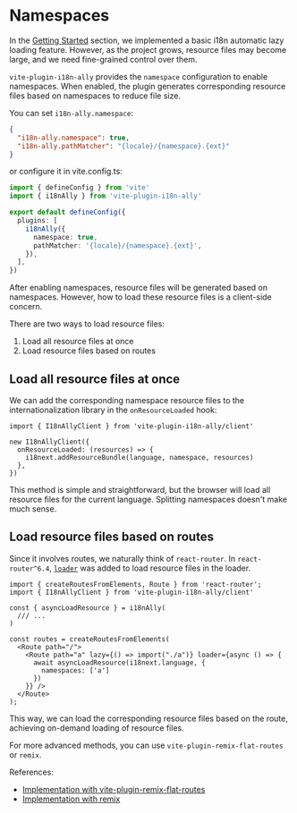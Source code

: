 # Namespaces

In the [Getting Started](./getting-started) section, we implemented a basic i18n automatic lazy loading feature. However, as the project grows, resource files may become large, and we need fine-grained control over them.

`vite-plugin-i18n-ally` provides the `namespace` configuration to enable namespaces. When enabled, the plugin generates corresponding resource files based on namespaces to reduce file size.

You can set `i18n-ally.namespace`:
```json
{
  "i18n-ally.namespace": true,
  "i18n-ally.pathMatcher": "{locale}/{namespace}.{ext}"
}
```

or configure it in vite.config.ts:

```ts
import { defineConfig } from 'vite'
import { i18nAlly } from 'vite-plugin-i18n-ally'

export default defineConfig({
  plugins: [
    i18nAlly({
      namespace: true,
      pathMatcher: '{locale}/{namespace}.{ext}',
    }),
  ],
})
```

After enabling namespaces, resource files will be generated based on namespaces. However, how to load these resource files is a client-side concern.

There are two ways to load resource files:

1. Load all resource files at once
2. Load resource files based on routes

## Load all resource files at once

We can add the corresponding namespace resource files to the internationalization library in the `onResourceLoaded` hook:

```tsx
import { I18nAllyClient } from 'vite-plugin-i18n-ally/client'

new I18nAllyClient({
  onResourceLoaded: (resources) => {
    i18next.addResourceBundle(language, namespace, resources)
  },
})
```

This method is simple and straightforward, but the browser will load all resource files for the current language. Splitting namespaces doesn't make much sense.

## Load resource files based on routes

Since it involves routes, we naturally think of `react-router`. In `react-router^6.4`, [`loader`](https://reactrouter.com/en/main/route/loader) was added to load resource files in the loader.


```tsx
import { createRoutesFromElements, Route } from 'react-router';
import { I18nAllyClient } from 'vite-plugin-i18n-ally/client'

const { asyncLoadResource } = i18nAlly(
  /// ...
)

const routes = createRoutesFromElements(
  <Route path="/">
    <Route path="a" lazy={() => import("./a")} loader={async () => {
      await asyncLoadResource(i18next.language, {
        namespaces: ['a']
      })
    }} />
  </Route>
);

```

This way, we can load the corresponding resource files based on the route, achieving on-demand loading of resource files.

For more advanced methods, you can use `vite-plugin-remix-flat-routes` or `remix`.

References:

- [Implementation with vite-plugin-remix-flat-routes](https://github.com/hemengke1997/vite-plugin-i18n-ally/tree/master/playground/remix-flat-routes) 
- [Implementation with remix](https://github.com/hemengke1997/vite-plugin-i18n-ally/tree/master/playground/remix-ssr)
